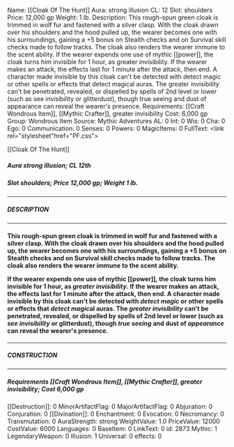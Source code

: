 Name: [[Cloak Of The Hunt]]
Aura: strong illusion
CL: 12
Slot: shoulders
Price: 12,000 gp
Weight: 1 lb.
Description: This rough-spun green cloak is trimmed in wolf fur and fastened with a silver clasp. With the cloak drawn over his shoulders and the hood pulled up, the wearer becomes one with his surroundings, gaining a +5 bonus on Stealth checks and on Survival skill checks made to follow tracks. The cloak also renders the wearer immune to the scent ability. If the wearer expends one use of mythic [[power]], the cloak turns him invisible for 1 hour, as greater invisibility. If the wearer makes an attack, the effects last for 1 minute after the attack, then end. A character made invisible by this cloak can't be detected with detect magic or other spells or effects that detect magical auras. The greater invisibility can't be penetrated, revealed, or dispelled by spells of 2nd level or lower (such as see invisibility or glitterdust), though true seeing and dust of appearance can reveal the wearer's presence.
Requirements: [[Craft Wondrous Item]], [[Mythic Crafter]], greater invisibility
Cost: 6,000 gp
Group: Wondrous Item
Source: Mythic Adventures
AL: 0
Int: 0
Wis: 0
Cha: 0
Ego: 0
Communication: 0
Senses: 0
Powers: 0
MagicItems: 0
FullText: <link rel="stylesheet"href="PF.css"><div class="heading"><p class="alignleft">[[Cloak Of The Hunt]]</p><div style="clear: both;"></div></div><div><h5><b>Aura </b>strong illusion; <b>CL </b>12th</h5><h5><b>Slot </b>shoulders; <b>Price </b>12,000 gp; <b>Weight </b>1 lb.</h5></div><hr/><div><h5><b>DESCRIPTION</b></h5></div><hr/><div><h4><p>This rough-spun green cloak is trimmed in wolf fur and fastened with a silver clasp. With the cloak drawn over his shoulders and the hood pulled up, the wearer becomes one with his surroundings, gaining a +5 bonus on Stealth checks and on Survival skill checks made to follow tracks. The cloak also renders the wearer immune to the scent ability. </p><p>If the wearer expends one use of mythic [[power]], the cloak turns him invisible for 1 hour, as <i>greater invisibility</i>. If the wearer makes an attack, the effects last for 1 minute after the attack, then end. A character made invisible by this cloak can't be detected with <i>detect magic</i> or other spells or effects that <i>detect magic</i>al auras. The <i>greater invisibility</i> can't be penetrated, revealed, or dispelled by spells of 2nd level or lower (such as <i>see invisibility</i> or glitterdust), though <i>true seeing</i> and dust of <i>appearance</i> can reveal the wearer's presence.</p></h4></div><hr/><div><h5><b>CONSTRUCTION</b></h5></div><hr/><div><h5><b>Requirements </b>[[Craft Wondrous Item]], [[Mythic Crafter]], <i>greater invisibility</i>; <b>Cost </b>6,000 gp</h5></div>
[[Destruction]]: 0
MinorArtifactFlag: 0
MajorArtifactFlag: 0
Abjuration: 0
Conjuration: 0
[[Divination]]: 0
Enchantment: 0
Evocation: 0
Necromancy: 0
Transmutation: 0
AuraStrength: strong
WeightValue: 1.0
PriceValue: 12000
CostValue: 6000
Languages: 0
BaseItem: 0
LinkText: 0
id: 2873
Mythic: 1
LegendaryWeapon: 0
Illusion: 1
Universal: 0
effects: 0

